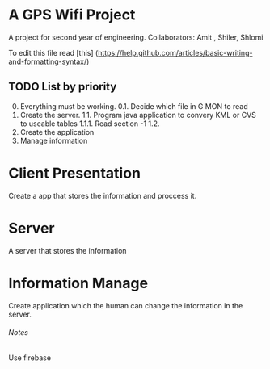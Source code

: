 # A GPS Wifi Project
A project for second year of engineering.
Collaborators: Amit , Shiler, Shlomi

To edit this file read [this] (https://help.github.com/articles/basic-writing-and-formatting-syntax/)

## TODO List by priority
0. Everything must be working.
0.1. Decide which file in G MON to read
1. Create the server.
1.1. Program java application to convery KML or CVS to useable tables
1.1.1. Read section -1
1.2. 
2. Create the application
3. Manage information


# Client Presentation
Create a app that stores the information and proccess it.

# Server
A server that stores the information

# Information Manage
Create application which the human can change the information in the server.




###### Notes
Use firebase 

